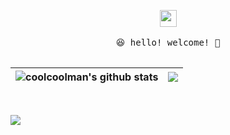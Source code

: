 <p align="center">
  <img src="https://user-images.githubusercontent.com/5679180/79618120-0daffb80-80be-11ea-819e-d2b0fa904d07.gif" width="27px">
  <br><br />
  <samp>
    😆  hello! welcome!  🌱
    <br />
    <br />
  </samp>

| <a> <img align="center" src="https://github-readme-stats.vercel.app/api?username=coolcoolman&show_icons=true&include_all_commits=true&theme=buefy&hide_border=true" alt="coolcoolman's github stats" /> </a> | <a> <img align="center" src="https://github-readme-stats.vercel.app/api/top-langs/?username=coolcoolman&layout=compact&theme=buefy&hide_border=true" /> </a> | 
| ------------- | ------------- |

</p>

<br />

<p align="left">
<img src="https://skillicons.dev/icons?i=html,css,js,ts,react,vue,nodejs,python,docker,nginx,linux" />
</p>

